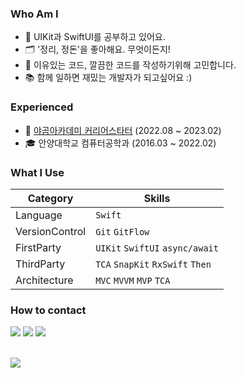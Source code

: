 ### Who Am I
- 🌱 UIKit과 SwiftUI를 공부하고 있어요.
- 🗂️ '정리, 정돈'을 좋아해요. 무엇이든지!
- 🤔 이유있는 코드, 깔끔한 코드를 작성하기위해 고민합니다.
- 📚 함께 일하면 재밌는 개발자가 되고싶어요 :)

### Experienced
- 🐻 [야곰아카데미 커리어스타터](https://github.com/zhilly11/ios-yagom-camp) (2022.08 ~ 2023.02)
- 🎓 안양대학교 컴퓨터공학과 (2016.03 ~ 2022.02)

### What I Use

| Category         | Skills  |
| --------         | ------- |
| Language         | `Swift` |
| VersionControl   | `Git` `GitFlow` |
| FirstParty       | `UIKit` `SwiftUI` `async/await` |
| ThirdParty       | `TCA` `SnapKit` `RxSwift` `Then` |
| Architecture     | `MVC` `MVVM` `MVP` `TCA` |

<!--
<img src="https://img.shields.io/badge/Swift-F05138?style=for-the-badge&logo=Swift&logoColor=white"> <img src="https://img.shields.io/badge/iOS-000000?style=for-the-badge&logo=Apple&logoColor=white"> <img src="https://img.shields.io/badge/Xcode-147EFB?style=for-the-badge&logo=Xcode&logoColor=white">
<img src="https://img.shields.io/badge/Git-F05032?style=for-the-badge&logo=Git&logoColor=white"> <img src="https://img.shields.io/badge/Github-181717?style=for-the-badge&logo=Github&logoColor=white">
-->

### How to contact
<a href="https://mail.google.com/mail/?view=cm&amp;fs=1&amp;to=zhzh1x4@gmail.com" target="_blank"><img src="https://img.shields.io/badge/zhzh1x4@gmail.com-EA4335?style=for-the-badge&logo=Gmail&logoColor=white"></a> <a href="https://velog.io/@zhzh1x4/" target="_blank"><img src="https://img.shields.io/badge/Velog-20C997?style=for-the-badge&logo=Velog&logoColor=white"/></a> <a href="https://discord.com" target="_blank"><img src="https://img.shields.io/badge/zhilly-5865F2?style=for-the-badge&logo=Discord&logoColor=white"/></a>

</br>
<!--
<img align="right" src="https://github-readme-stats.vercel.app/api?username=zhilly11&show_icons=true"/>
-->

<img src="https://github-readme-stats.vercel.app/api?username=zhilly11&show_icons=true"/>
